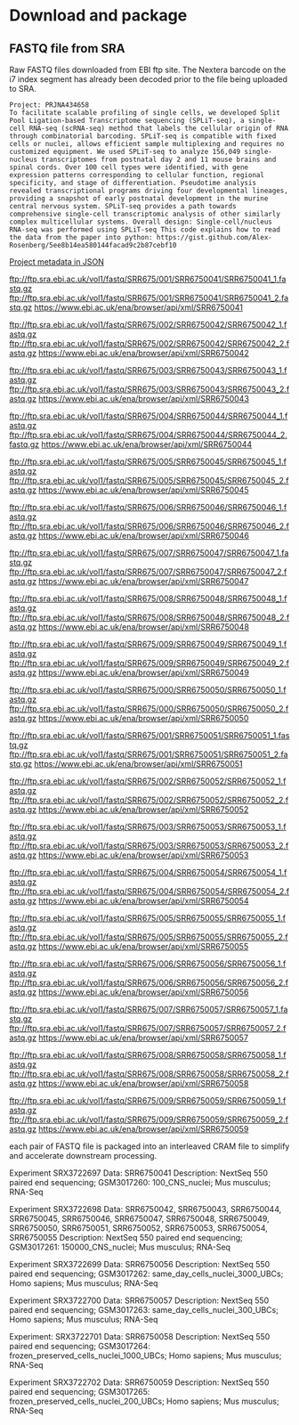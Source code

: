 # Download and package

## FASTQ file from SRA

Raw FASTQ files downloaded from EBI ftp site. The Nextera barcode on the i7 index segment has already been decoded prior to the file being uploaded to SRA.

```
Project: PRJNA434658
To facilitate scalable profiling of single cells, we developed Split Pool Ligation-based Transcriptome sequencing (SPLiT-seq), a single-cell RNA-seq (scRNA-seq) method that labels the cellular origin of RNA through combinatorial barcoding. SPLiT-seq is compatible with fixed cells or nuclei, allows efficient sample multiplexing and requires no customized equipment. We used SPLiT-seq to analyze 156,049 single-nucleus transcriptomes from postnatal day 2 and 11 mouse brains and spinal cords. Over 100 cell types were identified, with gene expression patterns corresponding to cellular function, regional specificity, and stage of differentiation. Pseudotime analysis revealed transcriptional programs driving four developmental lineages, providing a snapshot of early postnatal development in the murine central nervous system. SPLiT-seq provides a path towards comprehensive single-cell transcriptomic analysis of other similarly complex multicellular systems. Overall design: Single-cell/nucleus RNA-seq was performed using SPLiT-seq This code explains how to read the data from the paper into python: https://gist.github.com/Alex-Rosenberg/5ee8b14ea580144facad9c2b87cebf10
```
[Project metadata in JSON ](https://www.ebi.ac.uk/ena/portal/api/filereport?accession=PRJNA434658&result=read_run&fields=study_accession,secondary_study_accession,sample_accession,secondary_sample_accession,experiment_accession,run_accession,submission_accession,tax_id,scientific_name,instrument_platform,instrument_model,library_layout,library_strategy,library_source,library_selection,read_count,base_count,center_name,first_public,last_updated,experiment_title,study_title,study_alias,experiment_alias,run_alias,fastq_bytes,fastq_md5,fastq_ftp,fastq_aspera,fastq_galaxy,sra_bytes,sra_md5,sra_ftp,sra_aspera,sra_galaxy,sample_alias,sample_title,first_created&format=json&download=true)

ftp://ftp.sra.ebi.ac.uk/vol1/fastq/SRR675/001/SRR6750041/SRR6750041_1.fastq.gz
ftp://ftp.sra.ebi.ac.uk/vol1/fastq/SRR675/001/SRR6750041/SRR6750041_2.fastq.gz
https://www.ebi.ac.uk/ena/browser/api/xml/SRR6750041

ftp://ftp.sra.ebi.ac.uk/vol1/fastq/SRR675/002/SRR6750042/SRR6750042_1.fastq.gz
ftp://ftp.sra.ebi.ac.uk/vol1/fastq/SRR675/002/SRR6750042/SRR6750042_2.fastq.gz
https://www.ebi.ac.uk/ena/browser/api/xml/SRR6750042

ftp://ftp.sra.ebi.ac.uk/vol1/fastq/SRR675/003/SRR6750043/SRR6750043_1.fastq.gz
ftp://ftp.sra.ebi.ac.uk/vol1/fastq/SRR675/003/SRR6750043/SRR6750043_2.fastq.gz
https://www.ebi.ac.uk/ena/browser/api/xml/SRR6750043

ftp://ftp.sra.ebi.ac.uk/vol1/fastq/SRR675/004/SRR6750044/SRR6750044_1.fastq.gz
ftp://ftp.sra.ebi.ac.uk/vol1/fastq/SRR675/004/SRR6750044/SRR6750044_2.fastq.gz
https://www.ebi.ac.uk/ena/browser/api/xml/SRR6750044

ftp://ftp.sra.ebi.ac.uk/vol1/fastq/SRR675/005/SRR6750045/SRR6750045_1.fastq.gz
ftp://ftp.sra.ebi.ac.uk/vol1/fastq/SRR675/005/SRR6750045/SRR6750045_2.fastq.gz
https://www.ebi.ac.uk/ena/browser/api/xml/SRR6750045

ftp://ftp.sra.ebi.ac.uk/vol1/fastq/SRR675/006/SRR6750046/SRR6750046_1.fastq.gz
ftp://ftp.sra.ebi.ac.uk/vol1/fastq/SRR675/006/SRR6750046/SRR6750046_2.fastq.gz
https://www.ebi.ac.uk/ena/browser/api/xml/SRR6750046

ftp://ftp.sra.ebi.ac.uk/vol1/fastq/SRR675/007/SRR6750047/SRR6750047_1.fastq.gz
ftp://ftp.sra.ebi.ac.uk/vol1/fastq/SRR675/007/SRR6750047/SRR6750047_2.fastq.gz
https://www.ebi.ac.uk/ena/browser/api/xml/SRR6750047

ftp://ftp.sra.ebi.ac.uk/vol1/fastq/SRR675/008/SRR6750048/SRR6750048_1.fastq.gz
ftp://ftp.sra.ebi.ac.uk/vol1/fastq/SRR675/008/SRR6750048/SRR6750048_2.fastq.gz
https://www.ebi.ac.uk/ena/browser/api/xml/SRR6750048

ftp://ftp.sra.ebi.ac.uk/vol1/fastq/SRR675/009/SRR6750049/SRR6750049_1.fastq.gz
ftp://ftp.sra.ebi.ac.uk/vol1/fastq/SRR675/009/SRR6750049/SRR6750049_2.fastq.gz
https://www.ebi.ac.uk/ena/browser/api/xml/SRR6750049

ftp://ftp.sra.ebi.ac.uk/vol1/fastq/SRR675/000/SRR6750050/SRR6750050_1.fastq.gz
ftp://ftp.sra.ebi.ac.uk/vol1/fastq/SRR675/000/SRR6750050/SRR6750050_2.fastq.gz
https://www.ebi.ac.uk/ena/browser/api/xml/SRR6750050

ftp://ftp.sra.ebi.ac.uk/vol1/fastq/SRR675/001/SRR6750051/SRR6750051_1.fastq.gz
ftp://ftp.sra.ebi.ac.uk/vol1/fastq/SRR675/001/SRR6750051/SRR6750051_2.fastq.gz
https://www.ebi.ac.uk/ena/browser/api/xml/SRR6750051

ftp://ftp.sra.ebi.ac.uk/vol1/fastq/SRR675/002/SRR6750052/SRR6750052_1.fastq.gz
ftp://ftp.sra.ebi.ac.uk/vol1/fastq/SRR675/002/SRR6750052/SRR6750052_2.fastq.gz
https://www.ebi.ac.uk/ena/browser/api/xml/SRR6750052

ftp://ftp.sra.ebi.ac.uk/vol1/fastq/SRR675/003/SRR6750053/SRR6750053_1.fastq.gz
ftp://ftp.sra.ebi.ac.uk/vol1/fastq/SRR675/003/SRR6750053/SRR6750053_2.fastq.gz
https://www.ebi.ac.uk/ena/browser/api/xml/SRR6750053

ftp://ftp.sra.ebi.ac.uk/vol1/fastq/SRR675/004/SRR6750054/SRR6750054_1.fastq.gz
ftp://ftp.sra.ebi.ac.uk/vol1/fastq/SRR675/004/SRR6750054/SRR6750054_2.fastq.gz
https://www.ebi.ac.uk/ena/browser/api/xml/SRR6750054

ftp://ftp.sra.ebi.ac.uk/vol1/fastq/SRR675/005/SRR6750055/SRR6750055_1.fastq.gz
ftp://ftp.sra.ebi.ac.uk/vol1/fastq/SRR675/005/SRR6750055/SRR6750055_2.fastq.gz
https://www.ebi.ac.uk/ena/browser/api/xml/SRR6750055

ftp://ftp.sra.ebi.ac.uk/vol1/fastq/SRR675/006/SRR6750056/SRR6750056_1.fastq.gz
ftp://ftp.sra.ebi.ac.uk/vol1/fastq/SRR675/006/SRR6750056/SRR6750056_2.fastq.gz
https://www.ebi.ac.uk/ena/browser/api/xml/SRR6750056

ftp://ftp.sra.ebi.ac.uk/vol1/fastq/SRR675/007/SRR6750057/SRR6750057_1.fastq.gz
ftp://ftp.sra.ebi.ac.uk/vol1/fastq/SRR675/007/SRR6750057/SRR6750057_2.fastq.gz
https://www.ebi.ac.uk/ena/browser/api/xml/SRR6750057

ftp://ftp.sra.ebi.ac.uk/vol1/fastq/SRR675/008/SRR6750058/SRR6750058_1.fastq.gz
ftp://ftp.sra.ebi.ac.uk/vol1/fastq/SRR675/008/SRR6750058/SRR6750058_2.fastq.gz
https://www.ebi.ac.uk/ena/browser/api/xml/SRR6750058

ftp://ftp.sra.ebi.ac.uk/vol1/fastq/SRR675/009/SRR6750059/SRR6750059_1.fastq.gz
ftp://ftp.sra.ebi.ac.uk/vol1/fastq/SRR675/009/SRR6750059/SRR6750059_2.fastq.gz
https://www.ebi.ac.uk/ena/browser/api/xml/SRR6750059

each pair of FASTQ file is packaged into an interleaved CRAM file to simplify and accelerate downstream processing.

Experiment SRX3722697
Data: SRR6750041
Description: NextSeq 550 paired end sequencing; GSM3017260: 100_CNS_nuclei; Mus musculus; RNA-Seq

Experiment SRX3722698
Data: SRR6750042, SRR6750043, SRR6750044, SRR6750045, SRR6750046, SRR6750047, SRR6750048, SRR6750049, SRR6750050, SRR6750051, SRR6750052, SRR6750053, SRR6750054, SRR6750055
Description: NextSeq 550 paired end sequencing; GSM3017261: 150000_CNS_nuclei; Mus musculus; RNA-Seq

Experiment SRX3722699
Data: SRR6750056
Description: NextSeq 550 paired end sequencing; GSM3017262: same_day_cells_nuclei_3000_UBCs; Homo sapiens; Mus musculus; RNA-Seq

Experiment SRX3722700
Data: SRR6750057
Description: NextSeq 550 paired end sequencing; GSM3017263: same_day_cells_nuclei_300_UBCs; Homo sapiens; Mus musculus; RNA-Seq

Experiment: SRX3722701
Data: SRR6750058
Description: NextSeq 550 paired end sequencing; GSM3017264: frozen_preserved_cells_nuclei_1000_UBCs; Homo sapiens; Mus musculus; RNA-Seq

Experiment SRX3722702
Data: SRR6750059
Description: NextSeq 550 paired end sequencing; GSM3017265: frozen_preserved_cells_nuclei_200_UBCs; Homo sapiens; Mus musculus; RNA-Seq
